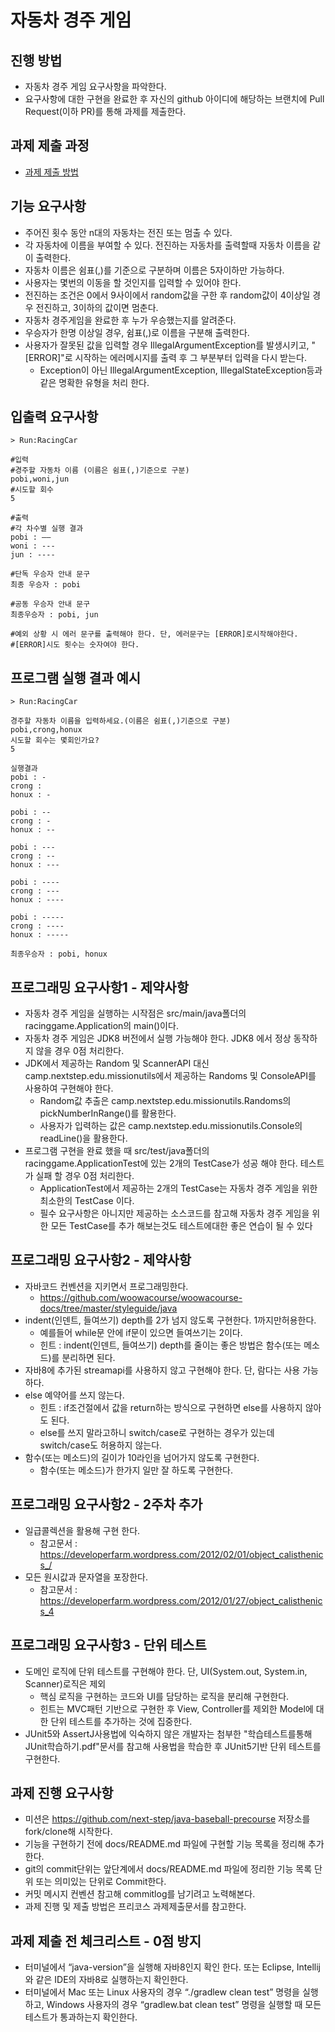 # 자동차 경주 게임
## 진행 방법
* 자동차 경주 게임 요구사항을 파악한다.
* 요구사항에 대한 구현을 완료한 후 자신의 github 아이디에 해당하는 브랜치에 Pull Request(이하 PR)를 통해 과제를 제출한다.

## 과제 제출 과정
* [과제 제출 방법](https://github.com/next-step/nextstep-docs/tree/master/precourse)

## 기능 요구사항
 * 주어진 횟수 동안 n대의 자동차는 전진 또는 멈출 수 있다.   
 * 각 자동차에 이름을 부여할 수 있다. 전진하는 자동차를 출력할때 자동차 이름을 같이 출력한다.
 * 자동차 이름은 쉼표(,)를 기준으로 구분하며 이름은 5자이하만 가능하다.
 * 사용자는 몇번의 이동을 할 것인지를 입력할 수 있어야 한다.
 * 전진하는 조건은 0에서 9사이에서 random값을 구한 후 random값이 4이상일 경우 전진하고, 3이하의 값이면 멈춘다.
 * 자동차 경주게임을 완료한 후 누가 우승했는지를 알려준다.
 * 우승자가 한명 이상일 경우, 쉼표(,)로 이름을 구분해 출력한다.
 * 사용자가 잘못된 값을 입력할 경우 IllegalArgumentException를 발생시키고, "[ERROR]"로 시작하는 에러메시지를 출력 후 그 부분부터 입력을 다시 받는다.
   - Exception이 아닌 IllegalArgumentException, IllegalStateException등과 같은 명확한 유형을 처리 한다.
  
## 입출력 요구사항
    > Run:RacingCar
    
    #입력
    #경주할 자동차 이름 (이름은 쉼표(,)기준으로 구분) 
    pobi,woni,jun
    #시도할 회수
    5
    
    #출력
    #각 차수별 실행 결과
    pobi : ——
    woni : ---
    jun : ----

    #단독 우승자 안내 문구
    최종 우승자 : pobi

    #공동 우승자 안내 문구
    최종우승자 : pobi, jun

    #예외 상황 시 에러 문구를 출력해야 한다. 단, 에러문구는 [ERROR]로시작해야한다.
    #[ERROR]시도 횟수는 숫자여야 한다.
    
## 프로그램 실행 결과 예시
    > Run:RacingCar

    경주할 자동차 이름을 입력하세요.(이름은 쉼표(,)기준으로 구분) 
    pobi,crong,honux
    시도할 회수는 몇회인가요?
    5
    
    실행결과
    pobi : -
    crong : 
    honux : -
    
    pobi : --
    crong : -
    honux : --
    
    pobi : ---
    crong : --
    honux : ---
    
    pobi : ----
    crong : ---
    honux : ----
    
    pobi : -----
    crong : ----
    honux : -----    
        
    최종우승자 : pobi, honux
    
## 프로그래밍 요구사항1 - 제약사항
* 자동차 경주 게임을 실행하는 시작점은 src/main/java폴더의 racinggame.Application의 main()이다.
* 자동차 경주 게임은 JDK8 버전에서 실행 가능해야 한다. JDK8 에서 정상 동작하지 않을 경우 0점 처리한다.
* JDK에서 제공하는 Random 및 ScannerAPI 대신 camp.nextstep.edu.missionutils에서 제공하는 Randoms 및 ConsoleAPI를 사용하여 구현해야 한다.
  - Random값 추출은 camp.nextstep.edu.missionutils.Randoms의 pickNumberInRange()를 활용한다.
  - 사용자가 입력하는 값은 camp.nextstep.edu.missionutils.Console의 readLine()을 활용한다.
* 프로그램 구현을 완료 했을 때 src/test/java폴더의 racinggame.ApplicationTest에 있는 2개의 TestCase가 성공 해야 한다. 테스트가 실패 할 경우 0점 처리한다.
  - ApplicationTest에서 제공하는 2개의 TestCase는 자동차 경주 게임을 위한 최소한의 TestCase 이다.
  - 필수 요구사항은 아니지만 제공하는 소스코드를 참고해 자동차 경주 게임을 위한 모든 TestCase를 추가 해보는것도 테스트에대한 좋은 연습이 될 수 있다

## 프로그래밍 요구사항2 - 제약사항
* 자바코드 컨벤션을 지키면서 프로그래밍한다.
   - https://github.com/woowacourse/woowacourse-docs/tree/master/styleguide/java
* indent(인덴트, 들여쓰기) depth를 2가 넘지 않도록 구현한다. 1까지만허용한다.
   - 예를들어 while문 안에 if문이 있으면 들여쓰기는 2이다.
   - 힌트 : indent(인덴트, 들여쓰기) depth를 줄이는 좋은 방법은 함수(또는 메소드)를 분리하면 된다.
* 자바8에 추가된 streamapi를 사용하지 않고 구현해야 한다. 단, 람다는 사용 가능하다.
* else 예약어를 쓰지 않는다.
   - 힌트 : if조건절에서 값을 return하는 방식으로 구현하면 else를 사용하지 않아도 된다.
   - else를 쓰지 말라고하니 switch/case로 구현하는 경우가 있는데 switch/case도 허용하지 않는다.
* 함수(또는 메소드)의 길이가 10라인을 넘어가지 않도록 구현한다.
   - 함수(또는 메소드)가 한가지 일만 잘 하도록 구현한다.

## 프로그래밍 요구사항2 - 2주차 추가
 * 일급콜렉션을 활용해 구현 한다.
    - 참고문서 : https://developerfarm.wordpress.com/2012/02/01/object_calisthenics_/
 * 모든 원시값과 문자열을 포장한다.
    - 참고문서 : https://developerfarm.wordpress.com/2012/01/27/object_calisthenics_4

## 프로그래밍 요구사항3 - 단위 테스트
* 도메인 로직에 단위 테스트를 구현해야 한다. 단, UI(System.out, System.in, Scanner)로직은 제외
   - 핵심 로직을 구현하는 코드와 UI를 담당하는 로직을 분리해 구현한다.
   - 힌트는 MVC패턴 기반으로 구현한 후 View, Controller를 제외한 Model에 대한 단위 테스트를 추가하는 것에 집중한다.
* JUnit5와 AssertJ사용법에 익숙하지 않은 개발자는 첨부한 "학습테스트를통해JUnit학습하기.pdf"문서를 참고해 사용법을 학습한 후 JUnit5기반 단위 테스트를 구현한다.

## 과제 진행 요구사항
* 미션은 https://github.com/next-step/java-baseball-precourse 저장소를 fork/clone해 시작한다.
* 기능을 구현하기 전에 docs/README.md 파일에 구현할 기능 목록을 정리해 추가한다.
* git의 commit단위는 앞단계에서 docs/README.md 파일에 정리한 기능 목록 단위 또는 의미있는 단위로 Commit한다.
* 커밋 메시지 컨벤션 참고해 commitlog를 남기려고 노력해본다.
* 과제 진행 및 제출 방법은 프리코스 과제제출문서를 참고한다.

## 과제 제출 전 체크리스트 - 0점 방지
* 터미널에서 “java-version”을 실행해 자바8인지 확인 한다. 또는 Eclipse, Intellij와 같은 IDE의 자바8로 실행하는지 확인한다.
* 터미널에서 Mac 또는 Linux 사용자의 경우 “./gradlew clean test” 명령을 실행하고, Windows 사용자의 경우 “gradlew.bat clean test” 명령을 실행할 때 모든 테스트가 통과하는지 확인한다.
